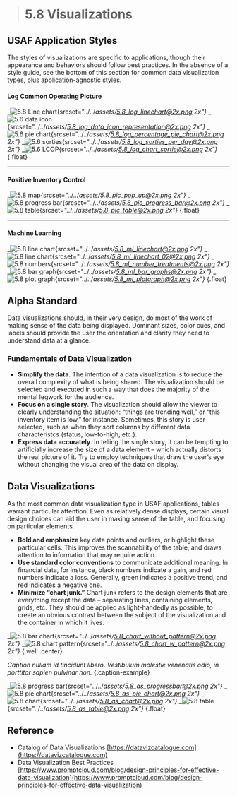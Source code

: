 > # **5.8** Visualizations

## USAF Application Styles

The styles of visualizations are specific to applications, though their appearance and behaviors should follow best practices. In the absence of a style guide, see the bottom of this section for common data visualization types, plus application-agnostic styles.

#### Log Common Operating Picture

_![5.8 Line chart](../_assets/5.8_log_linechart.png){srcset="../../_assets/5.8_log_linechart@2x.png 2x"}_
_![5.6 data icon](../_assets/5.8_log_data_icon_representation.png){srcset="../../_assets/5.8_log_data_icon_representation@2x.png 2x"}_
_![5.6 pie chart](../_assets/5.8_log_percentage_pie_chart.png){srcset="../../_assets/5.8_log_percentage_pie_chart@2x.png 2x"}_
_![5.6 sorties](../_assets/5.8_log_sorties_per_day.png){srcset="../../_assets/5.8_log_sorties_per_day@2x.png 2x"}_
_![5.6 LCOP](../_assets/5.8_log_chart_sortie.png){srcset="../../_assets/5.8_log_chart_sortie@2x.png 2x"}_
{.float}

---

#### Positive Inventory Control

_![5.8 map](../_assets/5.8_pic_pop_up.png){srcset="../../_assets/5.8_pic_pop_up@2x.png 2x"}_
_![5.8 progress bar](../_assets/5.8_pic_progress_bar.png){srcset="../../_assets/5.8_pic_progress_bar@2x.png 2x"}_
_![5.8 table](../_assets/5.8_pic_table.png){srcset="../../_assets/5.8_pic_table@2x.png 2x"}_
{.float}

---

#### Machine Learning

_![5.8 line chart](../_assets/5.8_ml_linechart.png){srcset="../../_assets/5.8_ml_linechart@2x.png 2x"}_
_![5.8 line chart](../_assets/5.8_ml_linechart_02.png){srcset="../../_assets/5.8_ml_linechart_02@2x.png 2x"}_
_![5.8 numbers](../_assets/5.8_ml_number_treatments.png){srcset="../../_assets/5.8_ml_number_treatments@2x.png 2x"}_
_![5.8 bar graph](../_assets/5.8_ml_bar_graphs.png){srcset="../../_assets/5.8_ml_bar_graphs@2x.png 2x"}_
_![5.8 plot graph](../_assets/5.8_ml_plotgraph.png){srcset="../../_assets/5.8_ml_plotgraph@2x.png 2x"}_
{.float}


## Alpha Standard

Data visualizations should, in their very design, do most of the work of making sense of the data being displayed. Dominant sizes, color cues, and labels should provide the user the orientation and clarity they need to understand data at a glance. 

### Fundamentals of Data Visualization

- **Simplify the data**. The intention of a data visualization is to reduce the overall complexity of what is being shared. The visualization should be selected and executed in such a way that does the majority of the mental legwork for the audience.
- **Focus on a single story**. The visualization should allow the viewer to clearly understanding the situation: “things are trending well,” or “this inventory item is low,” for instance. Sometimes, this story is user-selected, such as when they sort columns by different data characteristcs (status, low-to-high, etc.).
- **Express data accurately**. In telling the single story, it can be tempting to artificially increase the size of a data element – which actually distorts the real picture of it. Try to employ techniques that draw the user’s eye without changing the visual area of the data on display.

## Data Visualizations

As the most common data visualization type in USAF applications, tables warrant particular attention. Even as relatively dense displays, certain visual design choices can aid the user in making sense of the table, and focusing on particular elements.

- **Bold and emphasize** key data points and outliers, or highlight these particular cells. This improves the scannability of the table, and draws attention to information that may require action.
- **Use standard color conventions** to communicate additional meaning. In financial data, for instance, black numbers indicate a gain, and red numbers indicate a loss. Generally, green indicates a positive trend, and red indicates a negative one.
- **Minimize “chart junk.”** Chart junk refers to the design elements that are everything except the data – separating lines, containing elements, grids, etc. They should be applied as light-handedly as possible, to create an obvious contrast between the subject of the visualization and the container in which it lives.

_![5.8 bar chart](../_assets/5.8_chart_without_pattern.png){srcset="../../_assets/5.8_chart_without_pattern@2x.png 2x"}_
_![5.8 chart pattern](../_assets/5.8_chart_w_pattern.png){srcset="../../_assets/5.8_chart_w_pattern@2x.png 2x"}_
{.well .center}

_Caption nullam id tincidunt libero. Vestibulum molestie venenatis odio, in porttitor sapien pulvinar non._
{.caption-example}

_![5.8 progress bar](../_assets/5.8_as_progressbar.png){srcset="../../_assets/5.8_as_progressbar@2x.png 2x"}_
_![5.8 pie chart](../_assets/5.8_as_pie_chart.png){srcset="../../_assets/5.8_as_pie_chart@2x.png 2x"}_
_![5.8 chart](../_assets/5.8_as_chart.png){srcset="../../_assets/5.8_as_chart@2x.png 2x"}_
_![5.8 table](../_assets/5.8_as_table.png){srcset="../../_assets/5.8_as_table@2x.png 2x"}_
{.float}


## Reference

- Catalog of Data Visualizations [https://datavizcatalogue.com](https://datavizcatalogue.com)
- Data Visualization Best Practices [https://www.promptcloud.com/blog/design-principles-for-effective-data-visualization](https://www.promptcloud.com/blog/design-principles-for-effective-data-visualization)
